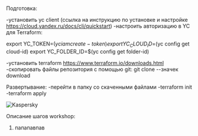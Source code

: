 #
Подготовка:

-установить yc client (ссылка на инструкцию по установке и настройке https://cloud.yandex.ru/docs/cli/quickstart)
-настроить авторизацию в YC для Terraform:

export YC_TOKEN=$(yc iam create-token)
export YC_CLOUD_ID=$(yc config get cloud-id)
export YC_FOLDER_ID=$(yc config get folder-id)

-установить terraform https://www.terraform.io/downloads.html
-скопировать файлы репозитория с помощью git:
git clone --значек download


Развертывание:
-перейти в папку со скаченными файлами
-terraform init
-terraform apply 

![Kaspersky](https://user-images.githubusercontent.com/85429798/124883024-9a9fe700-dfd9-11eb-82d6-1f795b4ee383.jpg)


Описание шагов workshop:

1) папапавпав
